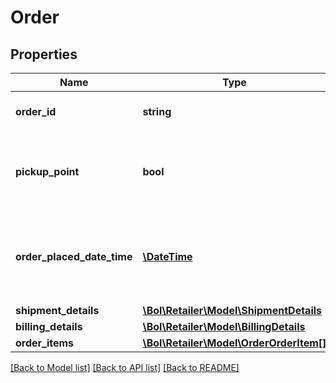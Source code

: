 # Order

## Properties
Name | Type | Description | Notes
------------ | ------------- | ------------- | -------------
**order_id** | **string** | The identifier of the order. | [optional] 
**pickup_point** | **bool** | Indicates whether this order is shipped to a Pick Up Point. | [optional] 
**order_placed_date_time** | [**\DateTime**](\DateTime.md) | The date and time in ISO 8601 format when the order was placed. | [optional] 
**shipment_details** | [**\Bol\Retailer\Model\ShipmentDetails**](ShipmentDetails.md) |  | 
**billing_details** | [**\Bol\Retailer\Model\BillingDetails**](BillingDetails.md) |  | [optional] 
**order_items** | [**\Bol\Retailer\Model\OrderOrderItem[]**](OrderOrderItem.md) |  | 

[[Back to Model list]](../README.md#documentation-for-models) [[Back to API list]](../README.md#documentation-for-api-endpoints) [[Back to README]](../README.md)


